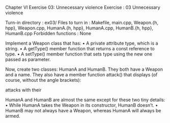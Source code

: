 Chapter VI
Exercise 03: Unnecessary violence
Exercise : 03
Unnecessary violence

Turn-in directory : ex03/
Files to turn in : Makefile, main.cpp, Weapon.{h, hpp}, Weapon.cpp, HumanA.{h,
hpp}, HumanA.cpp, HumanB.{h, hpp}, HumanB.cpp
Forbidden functions : None

Implement a Weapon class that has:
• A private attribute type, which is a string.
• A getType() member function that returns a const reference to type.
• A setType() member function that sets type using the new one passed as parameter.

Now, create two classes: HumanA and HumanB. They both have a Weapon and a
name. They also have a member function attack() that displays (of course, without the
angle brackets):

<name> attacks with their <weapon type>

HumanA and HumanB are almost the same except for these two tiny details:
• While HumanA takes the Weapon in its constructor, HumanB doesn’t.
• HumanB may not always have a Weapon, whereas HumanA will always be armed.